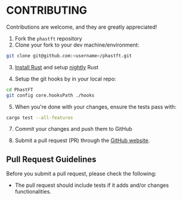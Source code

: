 # CONTRIBUTING

Contributions are welcome, and they are greatly appreciated!

1. Fork the `phastft` repository
2. Clone your fork to your dev machine/environment:
```bash
git clone git@github.com:<username>/phastft.git
```
3. [Install Rust](https://www.rust-lang.org/tools/install) and setup [nightly](https://rust-lang.github.io/rustup/concepts/channels.html) Rust

4. Setup the git hooks by in your local repo:
```bash
cd PhastFT
git config core.hooksPath ./hooks 
```

5. When you're done with your changes, ensure the tests pass with:
```bash
cargo test --all-features
```

7. Commit your changes and push them to GitHub

8. Submit a pull request (PR) through the [GitHub website](https://github.com/QuState/phastft/pulls).

## Pull Request Guidelines

Before you submit a pull request, please check the following:
- The pull request should include tests if it adds and/or changes functionalities.
